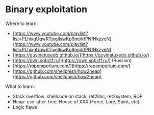 # Binary exploitation

Where to learn:

* [https://www.youtube.com/playlist?list=PLhixgUqwRTjxglIswKp9mpkfPNfHkzyeN](https://www.youtube.com/playlist?list=PLhixgUqwRTjxglIswKp9mpkfPNfHkzyeN)
* [https://guyinatuxedo.github.io/](https://guyinatuxedo.github.io/)
* [https://pwn.spbctf.ru/](https://pwn.spbctf.ru/) (Russian)
* [https://ropemporium.com/](https://ropemporium.com/)
* [https://github.com/shellphish/how2heap](https://github.com/shellphish/how2heap)

What to learn:

* Stack overflow: shellcode on stack, ret2libc, ret2system, ROP
* Heap: use-after-free, House of XXX (Force, Lore, Spirit, etc)
* Logic flaws

